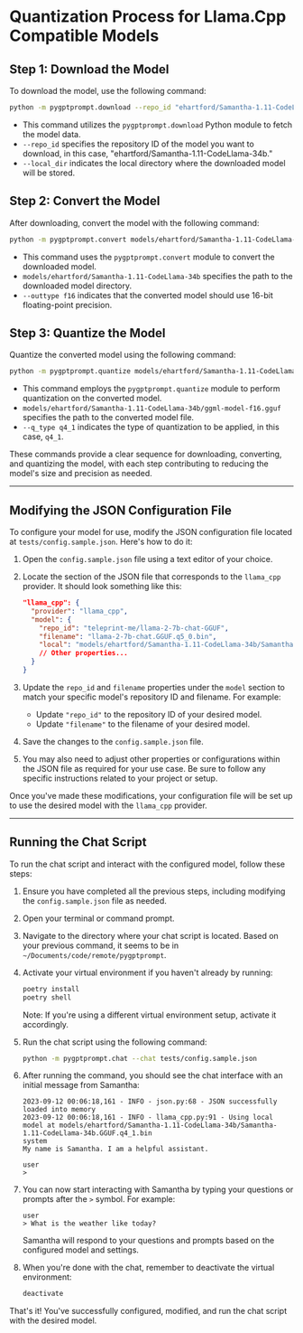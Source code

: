 # Quantization Process for Llama.Cpp Compatible Models

## Step 1: Download the Model

To download the model, use the following command:

```sh
python -m pygptprompt.download --repo_id "ehartford/Samantha-1.11-CodeLlama-34b" --local_dir "models/ehartford/Samantha-1.11-CodeLlama-34b"
```

- This command utilizes the `pygptprompt.download` Python module to fetch the
  model data.
- `--repo_id` specifies the repository ID of the model you want to download, in
  this case, "ehartford/Samantha-1.11-CodeLlama-34b."
- `--local_dir` indicates the local directory where the downloaded model will be
  stored.

## Step 2: Convert the Model

After downloading, convert the model with the following command:

```sh
python -m pygptprompt.convert models/ehartford/Samantha-1.11-CodeLlama-34b --outtype f16
```

- This command uses the `pygptprompt.convert` module to convert the downloaded
  model.
- `models/ehartford/Samantha-1.11-CodeLlama-34b` specifies the path to the
  downloaded model directory.
- `--outtype f16` indicates that the converted model should use 16-bit
  floating-point precision.

## Step 3: Quantize the Model

Quantize the converted model using the following command:

```sh
python -m pygptprompt.quantize models/ehartford/Samantha-1.11-CodeLlama-34b/ggml-model-f16.gguf --q_type q4_1
```

- This command employs the `pygptprompt.quantize` module to perform quantization
  on the converted model.
- `models/ehartford/Samantha-1.11-CodeLlama-34b/ggml-model-f16.gguf` specifies
  the path to the converted model file.
- `--q_type q4_1` indicates the type of quantization to be applied, in this
  case, `q4_1`.

These commands provide a clear sequence for downloading, converting, and
quantizing the model, with each step contributing to reducing the model's size
and precision as needed.

---

## Modifying the JSON Configuration File

To configure your model for use, modify the JSON configuration file located at
`tests/config.sample.json`. Here's how to do it:

1. Open the `config.sample.json` file using a text editor of your choice.

2. Locate the section of the JSON file that corresponds to the `llama_cpp`
   provider. It should look something like this:

   ```json
   "llama_cpp": {
     "provider": "llama_cpp",
     "model": {
       "repo_id": "teleprint-me/llama-2-7b-chat-GGUF",
       "filename": "llama-2-7b-chat.GGUF.q5_0.bin",
       "local": "models/ehartford/Samantha-1.11-CodeLlama-34b/Samantha-1.11-CodeLlama-34b.GGUF.q4_1.bin",
       // Other properties...
     }
   }
   ```

3. Update the `repo_id` and `filename` properties under the `model` section to
   match your specific model's repository ID and filename. For example:

   - Update `"repo_id"` to the repository ID of your desired model.
   - Update `"filename"` to the filename of your desired model.

4. Save the changes to the `config.sample.json` file.

5. You may also need to adjust other properties or configurations within the
   JSON file as required for your use case. Be sure to follow any specific
   instructions related to your project or setup.

Once you've made these modifications, your configuration file will be set up to
use the desired model with the `llama_cpp` provider.

---

## Running the Chat Script

To run the chat script and interact with the configured model, follow these
steps:

1. Ensure you have completed all the previous steps, including modifying the
   `config.sample.json` file as needed.

2. Open your terminal or command prompt.

3. Navigate to the directory where your chat script is located. Based on your
   previous command, it seems to be in `~/Documents/code/remote/pygptprompt`.

4. Activate your virtual environment if you haven't already by running:

   ```sh
   poetry install
   poetry shell
   ```

   Note: If you're using a different virtual environment setup, activate it
   accordingly.

5. Run the chat script using the following command:

   ```sh
   python -m pygptprompt.chat --chat tests/config.sample.json
   ```

6. After running the command, you should see the chat interface with an initial
   message from Samantha:

   ```
   2023-09-12 00:06:18,161 - INFO - json.py:68 - JSON successfully loaded into memory
   2023-09-12 00:06:18,161 - INFO - llama_cpp.py:91 - Using local model at models/ehartford/Samantha-1.11-CodeLlama-34b/Samantha-1.11-CodeLlama-34b.GGUF.q4_1.bin
   system
   My name is Samantha. I am a helpful assistant.

   user
   >
   ```

7. You can now start interacting with Samantha by typing your questions or
   prompts after the `>` symbol. For example:

   ```
   user
   > What is the weather like today?
   ```

   Samantha will respond to your questions and prompts based on the configured
   model and settings.

8. When you're done with the chat, remember to deactivate the virtual
   environment:

   ```sh
   deactivate
   ```

That's it! You've successfully configured, modified, and run the chat script
with the desired model.
